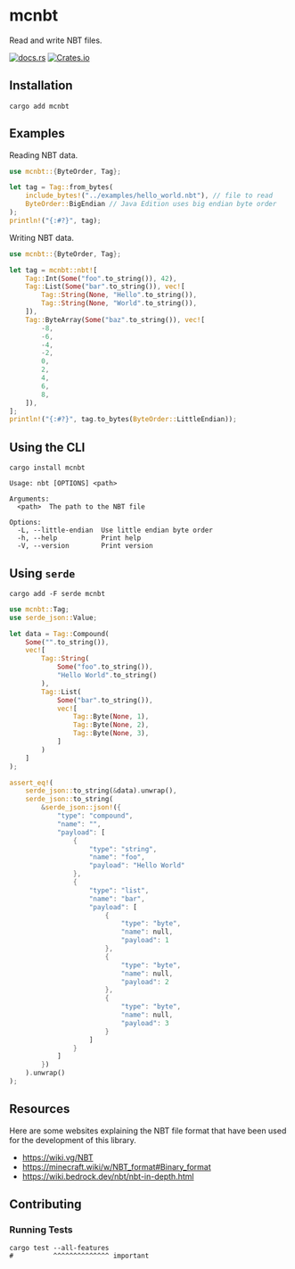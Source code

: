 # mcnbt

Read and write NBT files.

[![docs.rs](https://img.shields.io/docsrs/mcnbt/latest)](https://docs.rs/mcnbt/latest/mcnbt/)
[![Crates.io](https://img.shields.io/crates/v/mcnbt)](https://crates.io/crates/mcnbt)


## Installation

```console
cargo add mcnbt
```


## Examples

Reading NBT data.

```rust
use mcnbt::{ByteOrder, Tag};

let tag = Tag::from_bytes(
    include_bytes!("../examples/hello_world.nbt"), // file to read
    ByteOrder::BigEndian // Java Edition uses big endian byte order
);
println!("{:#?}", tag);
```

Writing NBT data.

```rust
use mcnbt::{ByteOrder, Tag};

let tag = mcnbt::nbt![
    Tag::Int(Some("foo".to_string()), 42),
    Tag::List(Some("bar".to_string()), vec![
        Tag::String(None, "Hello".to_string()),
        Tag::String(None, "World".to_string()),
    ]),
    Tag::ByteArray(Some("baz".to_string()), vec![
        -8,
        -6,
        -4,
        -2,
        0,
        2,
        4,
        6,
        8,
    ]),
];
println!("{:#?}", tag.to_bytes(ByteOrder::LittleEndian));
```


## Using the CLI

```console
cargo install mcnbt
```

```text
Usage: nbt [OPTIONS] <path>

Arguments:
  <path>  The path to the NBT file

Options:
  -L, --little-endian  Use little endian byte order
  -h, --help           Print help
  -V, --version        Print version
```


## Using `serde`

```console
cargo add -F serde mcnbt
```

```rust
use mcnbt::Tag;
use serde_json::Value;

let data = Tag::Compound(
    Some("".to_string()),
    vec![
        Tag::String(
            Some("foo".to_string()),
            "Hello World".to_string()
        ),
        Tag::List(
            Some("bar".to_string()),
            vec![
                Tag::Byte(None, 1),
                Tag::Byte(None, 2),
                Tag::Byte(None, 3),
            ]
        )
    ]
);

assert_eq!(
    serde_json::to_string(&data).unwrap(),
    serde_json::to_string(
        &serde_json::json!({
            "type": "compound",
            "name": "",
            "payload": [
                {
                    "type": "string",
                    "name": "foo",
                    "payload": "Hello World"
                },
                {
                    "type": "list",
                    "name": "bar",
                    "payload": [
                        {
                            "type": "byte",
                            "name": null,
                            "payload": 1
                        },
                        {
                            "type": "byte",
                            "name": null,
                            "payload": 2
                        },
                        {
                            "type": "byte",
                            "name": null,
                            "payload": 3
                        }
                    ]
                }
            ]
        })
    ).unwrap()
);
```


## Resources

Here are some websites explaining the NBT file format that have been used for the
development of this library.

- <https://wiki.vg/NBT>
- <https://minecraft.wiki/w/NBT_format#Binary_format>
- <https://wiki.bedrock.dev/nbt/nbt-in-depth.html>


## Contributing

### Running Tests

```console
cargo test --all-features
#          ^^^^^^^^^^^^^^ important
```
